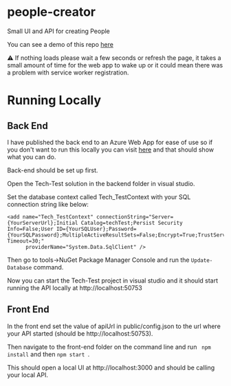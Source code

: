 # people-creator
Small UI and API for creating People

You can see a demo of this repo [here](https://seank1191.github.io/)

:warning: If nothing loads please wait a few seconds or refresh the page, it takes a small amount of time for the web app to wake up or it could mean there was a problem with service worker registration.

# Running Locally

## Back End 

I have published the back end to an Azure Web App for ease of use so if you don't want to run this locally you can visit [here](https://tech-test.azurewebsites.net/Help) and that should show what you can do.

Back-end should be set up first.

Open the Tech-Test solution in the backend folder in visual studio.

Set the database context called Tech_TestContext with your SQL connection string like below:

```
<add name="Tech_TestContext" connectionString="Server={YourServerUrl};Initial Catalog=techTest;Persist Security Info=False;User ID={YourSQLUser};Password={YourSQLPassword};MultipleActiveResultSets=False;Encrypt=True;TrustServerCertificate=False;Connection Timeout=30;"
      providerName="System.Data.SqlClient" />

```

Then go to tools->NuGet Package Manager Console and run the ``Update-Database`` command.

Now you can start the Tech-Test project in visual studio and it should start running the API locally at http://localhost:50753

## Front End

In the front end set the value of apiUrl in public/config.json to the url where your API started (should be http://localhost:50753).

Then navigate to the front-end folder on the command line and run `` npm install`` and then ``npm start ``.

This should open a local UI at http://localhost:3000 and should be calling your local API.